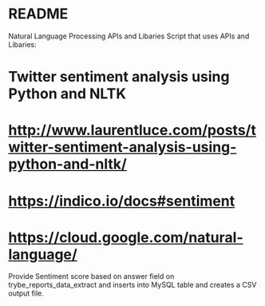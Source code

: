 # README #

Natural Language Processing APIs and Libaries
Script that uses APIs and Libaries:
# Twitter sentiment analysis using Python and NLTK
# http://www.laurentluce.com/posts/twitter-sentiment-analysis-using-python-and-nltk/
# https://indico.io/docs#sentiment
# https://cloud.google.com/natural-language/

Provide Sentiment score based on answer field on trybe_reports_data_extract and inserts into MySQL table and creates a CSV output file.